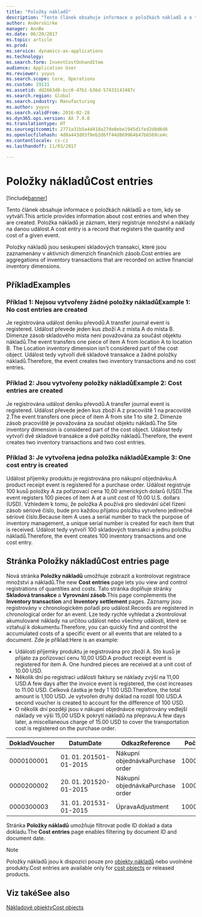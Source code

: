 ```yaml
---
title: "Položky nákladů"
description: "Tento článek obsahuje informace o položkách nákladů a o tom, kdy se vytváří. Položka nákladů je záznam, který registruje množství a náklady na danou událost."
author: AndersGirke
manager: AnnBe
ms.date: 06/20/2017
ms.topic: article
ms.prod: 
ms.service: dynamics-ax-applications
ms.technology: 
ms.search.form: InventCostOnhandItem
audience: Application User
ms.reviewer: yuyus
ms.search.scope: Core, Operations
ms.custom: 19131
ms.assetid: dd2663d8-bcc0-47b1-b36d-57433143487c
ms.search.region: Global
ms.search.industry: Manufacturing
ms.author: yuyus
ms.search.validFrom: 2016-02-28
ms.dyn365.ops.version: AX 7.0.0
ms.translationtype: HT
ms.sourcegitcommit: 2771a31b5a4d418a27de0ebe1945d1fed2d8d6d6
ms.openlocfilehash: 4d8a443d03f8eb2d6ff44d869964b47b6569ce4c
ms.contentlocale: cs-cz
ms.lasthandoff: 11/03/2017

---
```


# <a name="cost-entries"></a><span data-ttu-id="0eb75-104">Položky nákladů</span><span class="sxs-lookup"><span data-stu-id="0eb75-104">Cost entries</span></span>

[!include[banner](../includes/banner.md)]


<span data-ttu-id="0eb75-105">Tento článek obsahuje informace o položkách nákladů a o tom, kdy se vytváří.</span><span class="sxs-lookup"><span data-stu-id="0eb75-105">This article provides information about cost entries and when they are created.</span></span> <span data-ttu-id="0eb75-106">Položka nákladů je záznam, který registruje množství a náklady na danou událost.</span><span class="sxs-lookup"><span data-stu-id="0eb75-106">A cost entry is a record that registers the quantity and cost of a given event.</span></span>

<span data-ttu-id="0eb75-107">Položky nákladů jsou seskupení skladových transakcí, které jsou zaznamenány v aktivních dimenzích finančních zásob.</span><span class="sxs-lookup"><span data-stu-id="0eb75-107">Cost entries are aggregations of inventory transactions that are recorded on active financial inventory dimensions.</span></span>

## <a name="examples"></a><span data-ttu-id="0eb75-108">Příklad</span><span class="sxs-lookup"><span data-stu-id="0eb75-108">Examples</span></span>
### <a name="example-1-no-cost-entries-are-created"></a><span data-ttu-id="0eb75-109">Příklad 1: Nejsou vytvořeny žádné položky nákladů</span><span class="sxs-lookup"><span data-stu-id="0eb75-109">Example 1: No cost entries are created</span></span>

<span data-ttu-id="0eb75-110">Je registrována událost deníku převodů.</span><span class="sxs-lookup"><span data-stu-id="0eb75-110">A transfer journal event is registered.</span></span> <span data-ttu-id="0eb75-111">Událost převede jeden kus zboží A z místa A do místa B. Dimenze zásob skladového místa není považována za součást objektu nákladů.</span><span class="sxs-lookup"><span data-stu-id="0eb75-111">The event transfers one piece of item A from location A to location B. The Location inventory dimension isn't considered part of the cost object.</span></span> <span data-ttu-id="0eb75-112">Událost tedy vytvoří dvě skladové transakce a žádné položky nákladů.</span><span class="sxs-lookup"><span data-stu-id="0eb75-112">Therefore, the event creates two inventory transactions and no cost entries.</span></span>

### <a name="example-2-cost-entries-are-created"></a><span data-ttu-id="0eb75-113">Příklad 2: Jsou vytvořeny položky nákladů</span><span class="sxs-lookup"><span data-stu-id="0eb75-113">Example 2: Cost entries are created</span></span>

<span data-ttu-id="0eb75-114">Je registrována událost deníku převodů.</span><span class="sxs-lookup"><span data-stu-id="0eb75-114">A transfer journal event is registered.</span></span> <span data-ttu-id="0eb75-115">Událost převede jeden kus zboží A z pracoviště 1 na pracoviště 2.</span><span class="sxs-lookup"><span data-stu-id="0eb75-115">The event transfers one piece of item A from site 1 to site 2.</span></span> <span data-ttu-id="0eb75-116">Dimenze zásob pracoviště je považována za součást objektu nákladů.</span><span class="sxs-lookup"><span data-stu-id="0eb75-116">The Site inventory dimension is considered part of the cost object.</span></span> <span data-ttu-id="0eb75-117">Událost tedy vytvoří dvě skladové transakce a dvě položky nákladů.</span><span class="sxs-lookup"><span data-stu-id="0eb75-117">Therefore, the event creates two inventory transactions and two cost entries.</span></span>

### <a name="example-3-one-cost-entry-is-created"></a><span data-ttu-id="0eb75-118">Příklad 3: Je vytvořena jedna položka nákladů</span><span class="sxs-lookup"><span data-stu-id="0eb75-118">Example 3: One cost entry is created</span></span>

<span data-ttu-id="0eb75-119">Událost příjemky produktu je registrována pro nákupní objednávku.</span><span class="sxs-lookup"><span data-stu-id="0eb75-119">A product receipt event is registered for a purchase order.</span></span> <span data-ttu-id="0eb75-120">Událost registruje 100 kusů položky A za pořizovací cena 10,00 amerických dolarů (USD).</span><span class="sxs-lookup"><span data-stu-id="0eb75-120">The event registers 100 pieces of item A at a unit cost of 10.00 U.S. dollars (USD).</span></span> <span data-ttu-id="0eb75-121">Vzhledem k tomu, že položka A používá pro sledování účel řízení zásob sériové číslo, bude pro každou přijatou položku vytvořeno jedinečné sériové číslo.</span><span class="sxs-lookup"><span data-stu-id="0eb75-121">Because item A uses a serial number to track the purpose of inventory management, a unique serial number is created for each item that is received.</span></span> <span data-ttu-id="0eb75-122">Událost tedy vytvoří 100 skladových transakcí a jednu položku nákladů.</span><span class="sxs-lookup"><span data-stu-id="0eb75-122">Therefore, the event creates 100 inventory transactions and one cost entry.</span></span>

## <a name="cost-entries-page"></a><span data-ttu-id="0eb75-123">Stránka Položky nákladů</span><span class="sxs-lookup"><span data-stu-id="0eb75-123">Cost entries page</span></span>
<span data-ttu-id="0eb75-124">Nová stránka **Položky nákladů** umožňuje zobrazit a kontrolovat registrace množství a nákladů.</span><span class="sxs-lookup"><span data-stu-id="0eb75-124">The new **Cost entries** page lets you view and control registrations of quantities and costs.</span></span> <span data-ttu-id="0eb75-125">Tato stránka doplňuje stránky **Skladová transakce** a **Vyrovnání zásob**.</span><span class="sxs-lookup"><span data-stu-id="0eb75-125">This page complements the **Inventory transaction** and **Inventory settlement** pages.</span></span> <span data-ttu-id="0eb75-126">Záznamy jsou registrovány v chronologickém pořadí pro událost.</span><span class="sxs-lookup"><span data-stu-id="0eb75-126">Records are registered in chronological order for an event.</span></span> <span data-ttu-id="0eb75-127">Lze tedy rychle vyhledat a zkontrolovat akumulované náklady na určitou událost nebo všechny události, které se vztahují k dokumentu.</span><span class="sxs-lookup"><span data-stu-id="0eb75-127">Therefore, you can quickly find and control the accumulated costs of a specific event or all events that are related to a document.</span></span> <span data-ttu-id="0eb75-128">Zde je příklad:</span><span class="sxs-lookup"><span data-stu-id="0eb75-128">Here is an example:</span></span>

-   <span data-ttu-id="0eb75-129">Události příjemky produktu je registrována pro zboží A. Sto kusů je přijato za pořizovací cenu 10,00 USD.</span><span class="sxs-lookup"><span data-stu-id="0eb75-129">A product receipt event is registered for item A. One hundred pieces are received at a unit cost of 10.00 USD.</span></span>
-   <span data-ttu-id="0eb75-130">Několik dní po registraci události faktury se náklady zvýší na 11,00 USD.</span><span class="sxs-lookup"><span data-stu-id="0eb75-130">A few days after the invoice event is registered, the cost increases to 11.00 USD.</span></span> <span data-ttu-id="0eb75-131">Celková částka je tedy 1 100 USD.</span><span class="sxs-lookup"><span data-stu-id="0eb75-131">Therefore, the total amount is 1,100 USD.</span></span> <span data-ttu-id="0eb75-132">Je vytvořen druhý doklad na rozdíl 100 USD.</span><span class="sxs-lookup"><span data-stu-id="0eb75-132">A second voucher is created to account for the difference of 100 USD.</span></span>
-   <span data-ttu-id="0eb75-133">O několik dní později jsou v nákupní objednávce registrovány vedlejší náklady ve výši 15,00 USD k pokrytí nákladů na přepravu.</span><span class="sxs-lookup"><span data-stu-id="0eb75-133">A few days later, a miscellaneous charge of 15.00 USD to cover the transportation cost is registered on the purchase order.</span></span>

| <span data-ttu-id="0eb75-134">Doklad</span><span class="sxs-lookup"><span data-stu-id="0eb75-134">Voucher</span></span> | <span data-ttu-id="0eb75-135">Datum</span><span class="sxs-lookup"><span data-stu-id="0eb75-135">Date</span></span>       | <span data-ttu-id="0eb75-136">Odkaz</span><span class="sxs-lookup"><span data-stu-id="0eb75-136">Reference</span></span>      | <span data-ttu-id="0eb75-137">Počet</span><span class="sxs-lookup"><span data-stu-id="0eb75-137">Number</span></span> | <span data-ttu-id="0eb75-138">ID šarže</span><span class="sxs-lookup"><span data-stu-id="0eb75-138">Lot ID</span></span>  | <span data-ttu-id="0eb75-139">Množství</span><span class="sxs-lookup"><span data-stu-id="0eb75-139">Quantity</span></span> | <span data-ttu-id="0eb75-140">Částka</span><span class="sxs-lookup"><span data-stu-id="0eb75-140">Amount</span></span>  |
|---------|------------|----------------|--------|---------|---------------|----|
| <span data-ttu-id="0eb75-141">00001</span><span class="sxs-lookup"><span data-stu-id="0eb75-141">00001</span></span>   | <span data-ttu-id="0eb75-142">01. 01. 2015</span><span class="sxs-lookup"><span data-stu-id="0eb75-142">01-01-2015</span></span> | <span data-ttu-id="0eb75-143">Nákupní objednávka</span><span class="sxs-lookup"><span data-stu-id="0eb75-143">Purchase order</span></span> | <span data-ttu-id="0eb75-144">100001</span><span class="sxs-lookup"><span data-stu-id="0eb75-144">100001</span></span> | <span data-ttu-id="0eb75-145">0000101</span><span class="sxs-lookup"><span data-stu-id="0eb75-145">0000101</span></span> | <span data-ttu-id="0eb75-146">100,00</span><span class="sxs-lookup"><span data-stu-id="0eb75-146">100.00</span></span>   | <span data-ttu-id="0eb75-147">1000,00</span><span class="sxs-lookup"><span data-stu-id="0eb75-147">1000.00</span></span> |
| <span data-ttu-id="0eb75-148">00002</span><span class="sxs-lookup"><span data-stu-id="0eb75-148">00002</span></span>   | <span data-ttu-id="0eb75-149">20. 01. 2015</span><span class="sxs-lookup"><span data-stu-id="0eb75-149">20-01-2015</span></span> | <span data-ttu-id="0eb75-150">Nákupní objednávka</span><span class="sxs-lookup"><span data-stu-id="0eb75-150">Purchase order</span></span> | <span data-ttu-id="0eb75-151">100001</span><span class="sxs-lookup"><span data-stu-id="0eb75-151">100001</span></span> | <span data-ttu-id="0eb75-152">0000101</span><span class="sxs-lookup"><span data-stu-id="0eb75-152">0000101</span></span> |          | <span data-ttu-id="0eb75-153">100,00</span><span class="sxs-lookup"><span data-stu-id="0eb75-153">100.00</span></span>  |
| <span data-ttu-id="0eb75-154">00003</span><span class="sxs-lookup"><span data-stu-id="0eb75-154">00003</span></span>   | <span data-ttu-id="0eb75-155">31. 01. 2015</span><span class="sxs-lookup"><span data-stu-id="0eb75-155">31-01-2015</span></span> | <span data-ttu-id="0eb75-156">Úprava</span><span class="sxs-lookup"><span data-stu-id="0eb75-156">Adjustment</span></span>     | <span data-ttu-id="0eb75-157">100001</span><span class="sxs-lookup"><span data-stu-id="0eb75-157">100001</span></span> | <span data-ttu-id="0eb75-158">0000101</span><span class="sxs-lookup"><span data-stu-id="0eb75-158">0000101</span></span> |          | <span data-ttu-id="0eb75-159">15:00</span><span class="sxs-lookup"><span data-stu-id="0eb75-159">15.00</span></span>   |

<span data-ttu-id="0eb75-160">Stránka **Položky nákladů** umožňuje filtrovat podle ID doklad a data dokladu.</span><span class="sxs-lookup"><span data-stu-id="0eb75-160">The **Cost entries** page enables filtering by document ID and document date.</span></span> 

> [!NOTE]
> <span data-ttu-id="0eb75-161">Položky nákladů jsou k dispozici pouze pro [objekty nákladů](cost-object.md) nebo uvolněné produkty.</span><span class="sxs-lookup"><span data-stu-id="0eb75-161">Cost entries are available only for [cost objects](cost-object.md) or released products.</span></span>

<a name="see-also"></a><span data-ttu-id="0eb75-162">Viz také</span><span class="sxs-lookup"><span data-stu-id="0eb75-162">See also</span></span>
--------

[<span data-ttu-id="0eb75-163">Nákladové objekty</span><span class="sxs-lookup"><span data-stu-id="0eb75-163">Cost objects</span></span>](cost-object.md)




